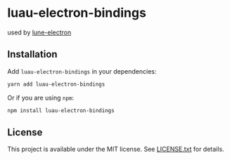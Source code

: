# luau-electron-bindings

used by [lune-electron](https://github.com/HighFlowey/lune-electron/)

## Installation

Add `luau-electron-bindings` in your dependencies:

```bash
yarn add luau-electron-bindings
```

Or if you are using `npm`:

```bash
npm install luau-electron-bindings
```

## License

This project is available under the MIT license. See [LICENSE.txt](LICENSE.txt) for details.
